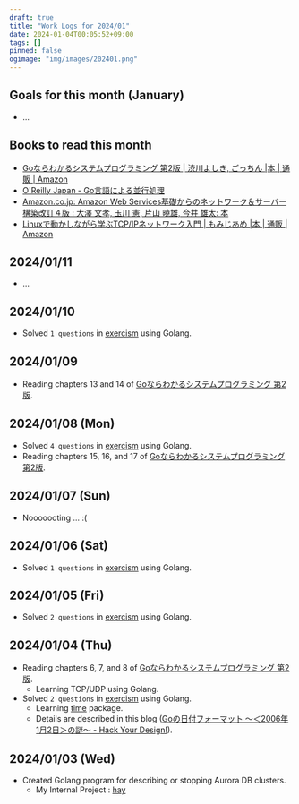 ```yaml
---
draft: true
title: "Work Logs for 2024/01"
date: 2024-01-04T00:05:52+09:00
tags: []
pinned: false
ogimage: "img/images/202401.png"
---
```


## Goals for this month (January)

- ...

## Books to read this month

- [Goならわかるシステムプログラミング 第2版 | 渋川よしき, ごっちん |本 | 通販 | Amazon](https://www.amazon.co.jp/Go%E3%81%AA%E3%82%89%E3%82%8F%E3%81%8B%E3%82%8B%E3%82%B7%E3%82%B9%E3%83%86%E3%83%A0%E3%83%97%E3%83%AD%E3%82%B0%E3%83%A9%E3%83%9F%E3%83%B3%E3%82%B0-%E7%AC%AC2%E7%89%88-%E6%B8%8B%E5%B7%9D%E3%82%88%E3%81%97%E3%81%8D/dp/4908686122/ref=sr_1_1?__mk_ja_JP=%E3%82%AB%E3%82%BF%E3%82%AB%E3%83%8A&crid=13UKTLWF4ZYDK&keywords=go+%E3%81%AA%E3%82%89%E3%82%8F%E3%81%8B%E3%82%8B&qid=1704734670&s=books&sprefix=go+%E3%81%AA%E3%82%89%E3%82%8F%E3%81%8B%E3%82%8B%2Cstripbooks%2C169&sr=1-1)
- [O'Reilly Japan - Go言語による並行処理](https://www.oreilly.co.jp/books/9784873118468/)
- [Amazon.co.jp: Amazon Web Services基礎からのネットワーク＆サーバー構築改訂４版 : 大澤 文孝, 玉川 憲, 片山 暁雄, 今井 雄太: 本](https://www.amazon.co.jp/dp/4296202049?psc=1&ref=ppx_yo2ov_dt_b_product_details)
- [Linuxで動かしながら学ぶTCP/IPネットワーク入門 | もみじあめ |本 | 通販 | Amazon](https://www.amazon.co.jp/dp/B08SH41SL6?psc=1&ref=ppx_yo2ov_dt_b_product_details)

## 2024/01/11

- ...

## 2024/01/10

- Solved `1 questions` in [exercism](https://exercism.org/) using Golang.

## 2024/01/09

- Reading chapters 13 and 14 of [Goならわかるシステムプログラミング 第2版](https://www.lambdanote.com/products/go-2).

## 2024/01/08 (Mon)

- Solved `4 questions` in [exercism](https://exercism.org/) using Golang.
- Reading chapters 15, 16, and 17 of [Goならわかるシステムプログラミング 第2版](https://www.lambdanote.com/products/go-2).

## 2024/01/07 (Sun)

- Nooooooting ... :(

## 2024/01/06 (Sat)

- Solved `1 questions` in [exercism](https://exercism.org/) using Golang.

## 2024/01/05 (Fri)

- Solved `2 questions` in [exercism](https://exercism.org/) using Golang.

## 2024/01/04 (Thu)

- Reading chapters 6, 7, and 8 of [Goならわかるシステムプログラミング 第2版](https://www.lambdanote.com/products/go-2).
  - Learning TCP/UDP using Golang.
- Solved `2 questions` in [exercism](https://exercism.org/) using Golang.
  - Learning [time](https://pkg.go.dev/time) package.
  - Details are described in this blog ([Goの日付フォーマット 〜＜2006年1月2日＞の謎〜 - Hack Your Design!](https://blog.toshimaru.net/go-time-format/)).

## 2024/01/03 (Wed)

- Created Golang program for describing or stopping Aurora DB clusters.
  - My Internal Project : [hay](https://github.com/haytok/hay)

